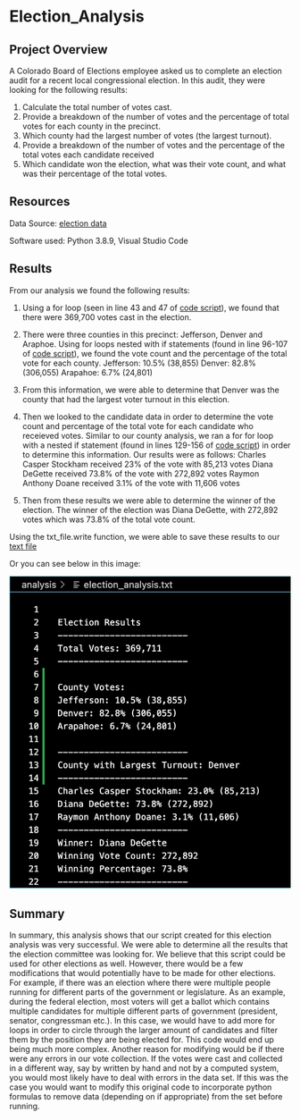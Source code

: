 # Election_Analysis

## Project Overview

A Colorado Board of Elections employee asked us to complete an election audit for a recent local congressional election.
In this audit, they were looking for the following results:

1. Calculate the total number of votes cast.
2. Provide a breakdown of the number of votes and the percentage of total votes for each county in the precinct.
3. Which county had the largest number of votes (the largest turnout).
4. Provide a breakdown of the number of votes and the percentage of the total votes each candidate received
5. Which candidate won the election, what was their vote count, and what was their percentage of the total votes.

## Resources

Data Source: [election data](resources/election_results.csv)

Software used: Python 3.8.9, Visual Studio Code

## Results

From our analysis we found the following results:
1. Using a for loop (seen in line 43 and 47 of [code script](PyPoll_Challenge.py)), we  found that there were 369,700 votes cast in the election.

2. There were three counties in this precinct: Jefferson, Denver and Araphoe. Using for loops nested with if statements (found in line 96-107 of [code script](PyPoll_Challenge,py)), we found the vote count and the percentage of the total vote for each county. 
Jefferson: 10.5% (38,855)
Denver: 82.8% (306,055)
Arapahoe: 6.7% (24,801)

3. From this information, we were able to determine that Denver was the county that had the largest voter turnout in this election.

4. Then we looked to the candidate data in order to determine the vote count and percentage of the total vote for each candidate who receieved votes. Similar to our county analysis, we ran a for for loop with a nested if statement (found in lines 129-156 of [code script](PyPoll_Challenge.py)) in order to determine this information. Our results were as follows:
Charles Casper Stockham received 23% of the vote with 85,213 votes
Diana DeGette received 73.8% of the vote with 272,892 votes
Raymon Anthony Doane received 3.1% of the vote with 11,606 votes

5. Then from these results we were able to determine the winner of the election. 
The winner of the election was Diana DeGette, with 272,892 votes which was 73.8% of the total vote count.

Using the txt_file.write function, we were able to save these results to our [text file](analysis/election_analysis.txt)

Or you can see below in this image:

![](resources/election_analysis_results.png)

## Summary 

In summary, this analysis shows that our script created for this election analysis was very successful. We were able to determine all the results that the election committee was looking for.
We believe that this script could be used for other elections as well. However, there would be a few modifications that would potentially have to be made for other elections.  
For example, if there was an election where there were multiple people running for different parts of the government or legislature. As an example, during the federal election, most voters will get a ballot which contains multiple candidates for multiple different parts of government (president, senator, congressman etc.). In this case, we would have to add more for loops in order to circle through the larger amount of candidates and filter them by the position they are being elected for. This code would end up being much more complex.
Another reason for modifying would be if there were any errors in our vote collection. If the votes were cast and collected in a different way, say by written by hand and not by a computed system, you would most likely have to deal with errors in the data set. If this was the case you would want to modify this original code to incorporate python formulas to remove data (depending on if appropriate) from the set before running. 
